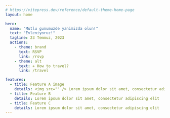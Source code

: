 ```yaml
---
# https://vitepress.dev/reference/default-theme-home-page
layout: home

hero:
  name: "Mutlu gunumuzde yanimizda olun!"
  text: "Evleniyoruz!"
  tagline: 23 Temmuz, 2023
  actions:
    - theme: brand
      text: RSVP
      link: /rsvp
    - theme: alt
      text: ✈️ How to travel?
      link: /travel

features:
  - title: Feature A image
    details: <img src="" /> Lorem ipsum dolor sit amet, consectetur adipiscing elit
  - title: Feature B
    details: Lorem ipsum dolor sit amet, consectetur adipiscing elit
  - title: Feature C
    details: Lorem ipsum dolor sit amet, consectetur adipiscing elit
---
```

